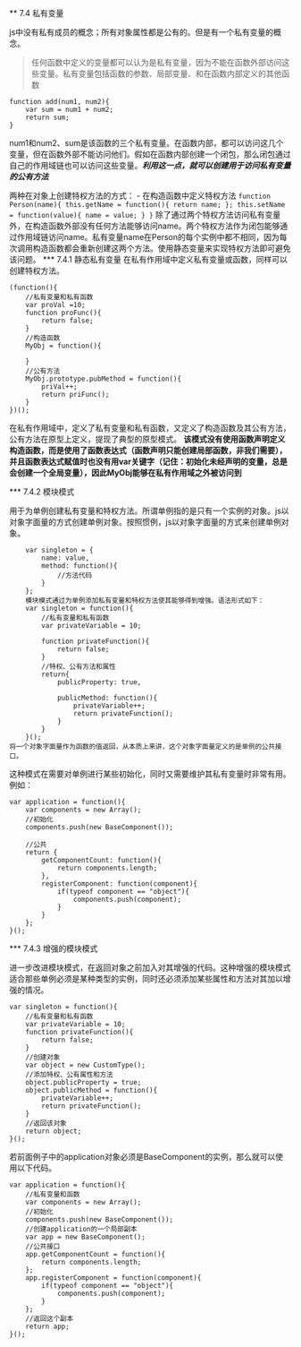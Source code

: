 ** 7.4 私有变量

js中没有私有成员的概念；所有对象属性都是公有的。但是有一个私有变量的概念。
>任何函数中定义的变量都可以认为是私有变量，因为不能在函数外部访问这些变量。私有变量包括函数的参数、局部变量、和在函数内部定义的其他函数
```
function add(num1, num2){
    var sum = num1 + num2;
    return sum;
}
```
num1和num2、sum是该函数的三个私有变量。在函数内部，都可以访问这几个变量，但在函数外部不能访问他们。假如在函数内部创建一个闭包，那么闭包通过自己的作用域链也可以访问这些变量。***利用这一点，就可以创建用于访问私有变量的公有方法***

两种在对象上创建特权方法的方式：
    - 在构造函数中定义特权方法
    ```
    function Person(name){
        this.getName = function(){
            return name;
        };
        this.setName = function(value){
            name = value;
        }
    }
    ```
    除了通过两个特权方法访问私有变量外，在构造函数外部没有任何方法能够访问name。两个特权方法作为闭包能够通过作用域链访问name。私有变量name在Person的每个实例中都不相同，因为每次调用构造函数都会重新创建这两个方法。使用静态变量来实现特权方法即可避免该问题。
*** 7.4.1 静态私有变量
在私有作用域中定义私有变量或函数，同样可以创建特权方法。
```
(function(){
    //私有变量和私有函数
    var proVal =10;
    function proFunc(){
        return false;
    }
    //构造函数
    MyObj = function(){

    }
    //公有方法
    MyObj.prototype.pubMethod = function(){
        priVal++;
        return priFunc();
    }
})();
```
在私有作用域中，定义了私有变量和私有函数，又定义了构造函数及其公有方法，公有方法在原型上定义，提现了典型的原型模式。
**该模式没有使用函数声明定义构造函数，而是使用了函数表达式（函数声明只能创建局部函数，非我们需要），并且函数表达式赋值时也没有用var关键字（记住：初始化未经声明的变量，总是会创建一个全局变量），因此MyObj能够在私有作用域之外被访问到**

*** 7.4.2 模块模式

用于为单例创建私有变量和特权方法。所谓单例指的是只有一个实例的对象。js以对象字面量的方式创建单例对象。按照惯例，js以对象字面量的方式来创建单例对象。

```
    var singleton = {
        name: value,
        method: function(){
            //方法代码
        }
    };
    模块模式通过为单例添加私有变量和特权方法使其能够得到增强。语法形式如下：
    var singleton = function(){
        //私有变量和私有函数
        var privateVariable = 10;

        function privateFunction(){
            return false;
        }
        //特权、公有方法和属性
        return{
            publicProperty: true,

            publicMethod: function(){
                privateVariable++;
                return privateFunction();
            }
        }
    }();
将一个对象字面量作为函数的值返回，从本质上来讲，这个对象字面量定义的是单例的公共接口。
```
这种模式在需要对单例进行某些初始化，同时又需要维护其私有变量时非常有用。例如：
```
var application = function(){
    var components = new Array();
    //初始化
    components.push(new BaseComponent());

    //公共
    return {
        getComponentCount: function(){
            return components.length;
        },
        registerComponent: function(component){
            if(typeof component == "object"){
                components.push(component);
            }
        }
    };
}();
```
*** 7.4.3 增强的模块模式

进一步改进模块模式，在返回对象之前加入对其增强的代码。这种增强的模块模式适合那些单例必须是某种类型的实例，同时还必须添加某些属性和方法对其加以增强的情况。
```
var singleton = function(){
    //私有变量和私有函数
    var privateVariable = 10;
    function privateFunction(){
        return false;
    }
    //创建对象
    var object = new CustomType();
    //添加特权、公有属性和方法
    object.publicProperty = true;
    object.publicMethod = function(){
        privateVariable++;
        return privateFunction();   
    }
    //返回该对象
    return object;
}();
```
若前面例子中的application对象必须是BaseComponent的实例，那么就可以使用以下代码。
```
var application = function(){
    //私有变量和函数
    var components = new Array();
    //初始化
    components.push(new BaseComponent());
    //创建application的一个局部副本
    var app = new BaseComponent();
    //公共接口
    app.getComponentCount = function(){
        return components.length;
    };
    app.registerComponent = function(component){
        if(typeof component == "object"){
            components.push(component);
        }
    };
    //返回这个副本
    return app;
}();
```